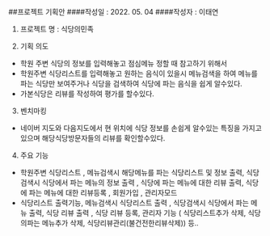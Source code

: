 ##프로젝트 기획안
####작성일 : 2022. 05. 04
####작성자 : 이태연
1.	프로젝트 명 : 식당의민족

2.	기획 의도
   - 학원 주변 식당의 정보를 입력해놓고 점심메뉴 정할 때 참고하기 위해서
   - 학원주변 식당리스트를 입력해놓고 원하는 음식이 있을시 메뉴검색을 하여 메뉴를 파는 식당만 보여주거나 식당을 검색하여 식당에 파는 음식을 쉽게 알수있다.
   - 가본식당은 리뷰를 작성하여 평가를 할수있다.

3.	벤치마킹
   - 네이버 지도와 다음지도에서 현 위치에 식당 정보를 손쉽게 알수있는 특징을 가지고 있으며 해당식당방문자들의 리뷰를 확인할수있다.

4.	주요 기능
   - 학원주변 식당리스트 , 메뉴검색시 해당메뉴를 파는 식당리스트 및 정보 출력, 식당검색시 식당에서 파는 메뉴의 정보 출력 , 식당에 파는 메뉴에 대한 리뷰 출력, 식당에 파는 메뉴에 대한 리뷰등록 , 회원가입 , 관리자모드
   - 식당리스트 출력기능, 메뉴검색시 식당리스트 출력 , 식당검색시 식당에서 파는 메뉴 출력, 식당 리뷰 출력 , 식당 리뷰 등록, 관리자 기능 ( 식당리스트추가 삭제, 식당의파는 메뉴추가 삭제, 식당리뷰관리(불건전한리뷰삭제)) 등..


